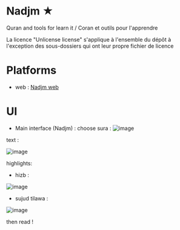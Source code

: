 # Nadjm ★
Quran and tools for learn it / Coran et outils pour l'apprendre

La licence "Unlicense license" s'applique à l'ensemble du dépôt à l'exception des sous-dossiers qui ont leur propre fichier de licence

# Platforms

- web : <a href="https://nadjm.netlify.app/">Nadjm web<a/>


# UI

- Main interface (Nadjm) :
choose sura :
![image](https://github.com/user-attachments/assets/87bb9e06-8c26-4a7a-a2ac-19ba8ca578b0)

text :

![image](https://github.com/user-attachments/assets/df3337c3-f074-4d1b-b964-44290c557edc)

highlights: 
- hizb :
  
![image](https://github.com/user-attachments/assets/05dcf59e-c35b-4983-9606-f2ab78ab8c05)

- sujud tilawa :
 
![image](https://github.com/user-attachments/assets/c4711bfc-4a84-4007-8523-9c3fe887411a)


then read !

